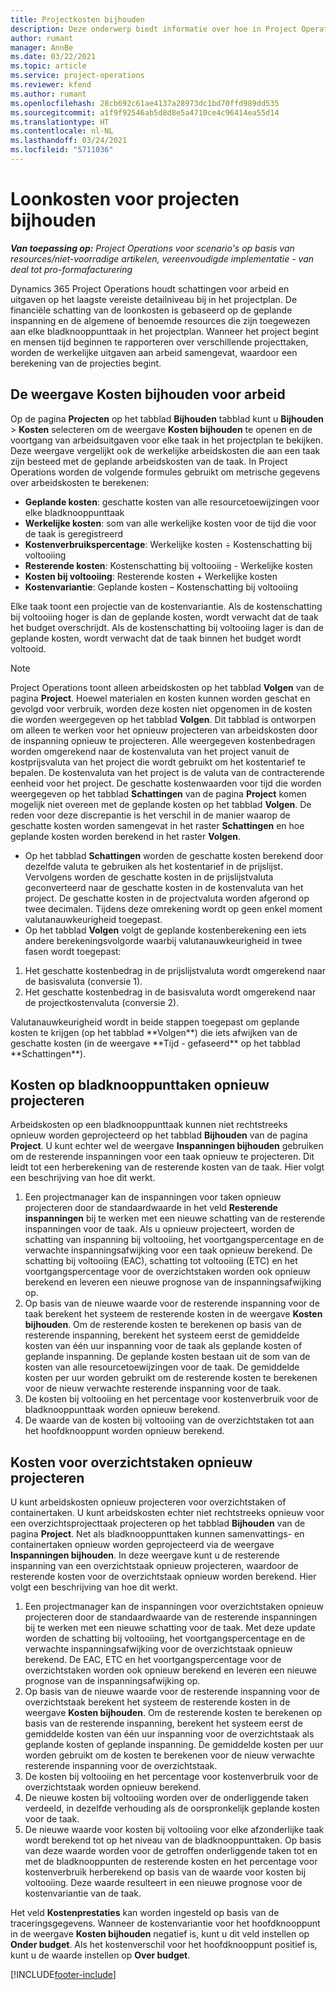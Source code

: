 ```yaml
---
title: Projectkosten bijhouden
description: Deze onderwerp biedt informatie over hoe in Project Operations de voortgang wordt bijgehouden op basis van loonkosten en uitgaven voor een project.
author: rumant
manager: AnnBe
ms.date: 03/22/2021
ms.topic: article
ms.service: project-operations
ms.reviewer: kfend
ms.author: rumant
ms.openlocfilehash: 28cb692c61ae4137a28973dc1bd70ffd989dd535
ms.sourcegitcommit: a1f9f92546ab5d8d8e5a4710ce4c96414ea55d14
ms.translationtype: HT
ms.contentlocale: nl-NL
ms.lasthandoff: 03/24/2021
ms.locfileid: "5711036"
---
```

# <a name="labor-cost-tracking-on-projects"></a>Loonkosten voor projecten bijhouden

_**Van toepassing op:** Project Operations voor scenario's op basis van resources/niet-voorradige artikelen, vereenvoudigde implementatie - van deal tot pro-formafacturering_

Dynamics 365 Project Operations houdt schattingen voor arbeid en uitgaven op het laagste vereiste detailniveau bij in het projectplan. De financiële schatting van de loonkosten is gebaseerd op de geplande inspanning en de algemene of benoemde resources die zijn toegewezen aan elke bladknooppunttaak in het projectplan. Wanneer het project begint en mensen tijd beginnen te rapporteren over verschillende projecttaken, worden de werkelijke uitgaven aan arbeid samengevat, waardoor een berekening van de projecties begint.

## <a name="labor-cost-tracking-view"></a>De weergave Kosten bijhouden voor arbeid

Op de pagina **Projecten** op het tabblad **Bijhouden** tabblad kunt u **Bijhouden** > **Kosten** selecteren om de weergave **Kosten bijhouden** te openen en de voortgang van arbeidsuitgaven voor elke taak in het projectplan te bekijken. Deze weergave vergelijkt ook de werkelijke arbeidskosten die aan een taak zijn besteed met de geplande arbeidskosten van de taak. In Project Operations worden de volgende formules gebruikt om metrische gegevens over arbeidskosten te berekenen:

- **Geplande kosten**: geschatte kosten van alle resourcetoewijzingen voor elke bladknooppunttaak
- **Werkelijke kosten**: som van alle werkelijke kosten voor de tijd die voor de taak is geregistreerd
- **Kostenverbruikspercentage**: Werkelijke kosten ÷ Kostenschatting bij voltooiing
- **Resterende kosten**: Kostenschatting bij voltooiing - Werkelijke kosten
- **Kosten bij voltooiing**: Resterende kosten + Werkelijke kosten
- **Kostenvariantie**: Geplande kosten – Kostenschatting bij voltooiing

Elke taak toont een projectie van de kostenvariantie. Als de kostenschatting bij voltooiing hoger is dan de geplande kosten, wordt verwacht dat de taak het budget overschrijdt. Als de kostenschatting bij voltooiing lager is dan de geplande kosten, wordt verwacht dat de taak binnen het budget wordt voltooid.

>[!NOTE]
> Project Operations toont alleen arbeidskosten op het tabblad **Volgen** van de pagina **Project**. Hoewel materialen en kosten kunnen worden geschat en gevolgd voor verbruik, worden deze kosten niet opgenomen in de kosten die worden weergegeven op het tabblad **Volgen**. Dit tabblad is ontworpen om alleen te werken voor het opnieuw projecteren van arbeidskosten door de inspanning opnieuw te projecteren.
Alle weergegeven kostenbedragen worden omgerekend naar de kostenvaluta van het project vanuit de kostprijsvaluta van het project die wordt gebruikt om het kostentarief te bepalen. De kostenvaluta van het project is de valuta van de contracterende eenheid voor het project. De geschatte kostenwaarden voor tijd die worden weergegeven op het tabblad **Schattingen** van de pagina **Project** komen mogelijk niet overeen met de geplande kosten op het tabblad **Volgen**. De reden voor deze discrepantie is het verschil in de manier waarop de geschatte kosten worden samengevat in het raster **Schattingen** en hoe geplande kosten worden berekend in het raster **Volgen**. 
>
> - Op het tabblad **Schattingen** worden de geschatte kosten berekend door dezelfde valuta te gebruiken als het kostentarief in de prijslijst. Vervolgens worden de geschatte kosten in de prijslijstvaluta geconverteerd naar de geschatte kosten in de kostenvaluta van het project. De geschatte kosten in de projectvaluta worden afgerond op twee decimalen. Tijdens deze omrekening wordt op geen enkel moment valutanauwkeurigheid toegepast. 
> - Op het tabblad **Volgen** volgt de geplande kostenberekening een iets andere berekeningsvolgorde waarbij valutanauwkeurigheid in twee fasen wordt toegepast: 
   ><ol>
   ><li>Het geschatte kostenbedrag in de prijslijstvaluta wordt omgerekend naar de basisvaluta (conversie 1).</li>
   ><li>Het geschatte kostenbedrag in de basisvaluta wordt omgerekend naar de projectkostenvaluta (conversie 2). </li>
   ></ol>
   >Valutanauwkeurigheid wordt in beide stappen toegepast om geplande kosten te krijgen (op het tabblad **Volgen**) die iets afwijken van de geschatte kosten (in de weergave **Tijd - gefaseerd** op het tabblad **Schattingen**). 
   
## <a name="reprojecting-costs-on-leaf-node-tasks"></a>Kosten op bladknooppunttaken opnieuw projecteren

Arbeidskosten op een bladknooppunttaak kunnen niet rechtstreeks opnieuw worden geprojecteerd op het tabblad **Bijhouden** van de pagina **Project**. U kunt echter wel de weergave **Inspanningen bijhouden** gebruiken om de resterende inspanningen voor een taak opnieuw te projecteren. Dit leidt tot een herberekening van de resterende kosten van de taak. Hier volgt een beschrijving van hoe dit werkt.

1. Een projectmanager kan de inspanningen voor taken opnieuw projecteren door de standaardwaarde in het veld **Resterende inspanningen** bij te werken met een nieuwe schatting van de resterende inspanningen voor de taak. Als u opnieuw projecteert, worden de schatting van inspanning bij voltooiing, het voortgangspercentage en de verwachte inspanningsafwijking voor een taak opnieuw berekend. De schatting bij voltooiing (EAC), schatting tot voltooiing (ETC) en het voortgangspercentage voor de overzichtstaken worden ook opnieuw berekend en leveren een nieuwe prognose van de inspanningsafwijking op.
2. Op basis van de nieuwe waarde voor de resterende inspanning voor de taak berekent het systeem de resterende kosten in de weergave **Kosten bijhouden**. Om de resterende kosten te berekenen op basis van de resterende inspanning, berekent het systeem eerst de gemiddelde kosten van één uur inspanning voor de taak als geplande kosten of geplande inspanning. De geplande kosten bestaan uit de som van de kosten van alle resourcetoewijzingen voor de taak. De gemiddelde kosten per uur worden gebruikt om de resterende kosten te berekenen voor de nieuw verwachte resterende inspanning voor de taak.
3. De kosten bij voltooiing en het percentage voor kostenverbruik voor de bladknooppunttaak worden opnieuw berekend.
4. De waarde van de kosten bij voltooiing van de overzichtstaken tot aan het hoofdknooppunt worden opnieuw berekend.

## <a name="reprojecting-costs-on-summary-tasks"></a>Kosten voor overzichtstaken opnieuw projecteren

U kunt arbeidskosten opnieuw projecteren voor overzichtstaken of containertaken. U kunt arbeidskosten echter niet rechtstreeks opnieuw voor een overzichtsprojecttaak projecteren op het tabblad **Bijhouden** van de pagina **Project**. Net als bladknooppunttaken kunnen samenvattings- en containertaken opnieuw worden geprojecteerd via de weergave **Inspanningen bijhouden**. In deze weergave kunt u de resterende inspanning van een overzichtstaak opnieuw projecteren, waardoor de resterende kosten voor de overzichtstaak opnieuw worden berekend. Hier volgt een beschrijving van hoe dit werkt.

1. Een projectmanager kan de inspanningen voor overzichtstaken opnieuw projecteren door de standaardwaarde van de resterende inspanningen bij te werken met een nieuwe schatting voor de taak. Met deze update worden de schatting bij voltooiing, het voortgangspercentage en de verwachte inspanningsafwijking voor de overzichtstaak opnieuw berekend. De EAC, ETC en het voortgangspercentage voor de overzichtstaken worden ook opnieuw berekend en leveren een nieuwe prognose van de inspanningsafwijking op.
2. Op basis van de nieuwe waarde voor de resterende inspanning voor de overzichtstaak berekent het systeem de resterende kosten in de weergave **Kosten bijhouden**. Om de resterende kosten te berekenen op basis van de resterende inspanning, berekent het systeem eerst de gemiddelde kosten van één uur inspanning voor de overzichtstaak als geplande kosten of geplande inspanning. De gemiddelde kosten per uur worden gebruikt om de kosten te berekenen voor de nieuw verwachte resterende inspanning voor de overzichtstaak.
3. De kosten bij voltooiing en het percentage voor kostenverbruik voor de overzichtstaak worden opnieuw berekend.
4. De nieuwe kosten bij voltooiing worden over de onderliggende taken verdeeld, in dezelfde verhouding als de oorspronkelijk geplande kosten voor de taak.
5. De nieuwe waarde voor kosten bij voltooiing voor elke afzonderlijke taak wordt berekend tot op het niveau van de bladknooppunttaken. Op basis van deze waarde worden voor de getroffen onderliggende taken tot en met de bladknooppunten de resterende kosten en het percentage voor kostenverbruik herberekend op basis van de waarde voor kosten bij voltooiing. Deze waarde resulteert in een nieuwe prognose voor de kostenvariantie van de taak. 


Het veld **Kostenprestaties** kan worden ingesteld op basis van de traceringsgegevens. Wanneer de kostenvariantie voor het hoofdknooppunt in de weergave **Kosten bijhouden** negatief is, kunt u dit veld instellen op **Onder budget**. Als het kostenverschil voor het hoofdknooppunt positief is, kunt u de waarde instellen op **Over budget**.


[!INCLUDE[footer-include](../includes/footer-banner.md)]
